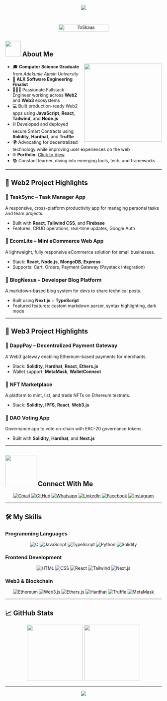 <p align="center">
  <a href="https://github.com/DenverCoder1/readme-typing-svg"><img src="https://readme-typing-svg.herokuapp.com?font=Time+New+Roman&color=%23C8BE25&size=25&center=true&vCenter=true&width=600&height=100&lines=Software+Engineer;Web3+Developer;Frontend+Engineer;Smart+Contract+Developer;Computer+Science+Graduate;Always+learning+new+things"></a>
</p>

<br>

<p align="center"> 
	<img src="https://komarev.com/ghpvc/?username=7oSkaaa&label=Profile%20views&color=0047AB&style=plastic?" alt="7oSkaaa" height=25px, width=160px/> 
</p>

## <picture><img src = "https://github.com/7oSkaaa/7oSkaaa/blob/main/Images/about_me.gif?raw=true" width = 50px></picture> About Me

<picture> <img align="right" src="https://github.com/7oSkaaa/7oSkaaa/blob/main/Images/Right_Side.gif?raw=true" width = 250px></picture>

- 🎓 **Computer Science Graduate** from *Adekunle Ajasin University*
- 🎯 **ALX Software Engineering Finalist**
- 👨🏽‍💻 Passionate Fullstack Engineer working across **Web2** and **Web3** ecosystems
- 💻 Built production-ready Web2 apps using **JavaScript**, **React**, **Tailwind**, and **Node.js**
- ⛓️ Developed and deployed secure Smart Contracts using **Solidity**, **Hardhat**, and **Truffle**
- 🌍 Advocating for decentralized technology while improving user experiences on the web
- 🌐 **Portfolio**: [Click to View](https://webbo3-0-w2w7.vercel.app/)
- 📚 Constant learner, diving into emerging tools, tech, and frameworks

---

## 💼 Web2 Project Highlights

### 🔸 **TaskSync** – Task Manager App  
A responsive, cross-platform productivity app for managing personal tasks and team projects.  
- Built with **React**, **Tailwind CSS**, and **Firebase**
- Features: CRUD operations, real-time updates, Google Auth

### 🔸 **EcomLite** – Mini eCommerce Web App  
A lightweight, fully responsive eCommerce solution for small businesses.  
- Stack: **React**, **Node.js**, **MongoDB**, **Express**
- Supports: Cart, Orders, Payment Gateway (Paystack Integration)

### 🔸 **BlogNexus** – Developer Blog Platform  
A markdown-based blog system for devs to share technical posts.  
- Built using **Next.js** + **TypeScript**
- Featured features: custom markdown parser, syntax highlighting, dark mode

---

## 🧱 Web3 Project Highlights

### 🔹 **DappPay** – Decentralized Payment Gateway  
A Web3 gateway enabling Ethereum-based payments for merchants.  
- Stack: **Solidity**, **Hardhat**, **React**, **Ethers.js**
- Wallet support: **MetaMask**, **WalletConnect**

### 🔹 **NFT Marketplace**  
A platform to mint, list, and trade NFTs on Ethereum testnets.  
- Stack: **Solidity**, **IPFS**, **React**, **Web3.js**

### 🔹 **DAO Voting App**  
Governance app to vote on-chain with ERC-20 governance tokens.  
- Built with **Solidity**, **Hardhat**, and **Next.js**

---

## <picture> <img src="https://github.com/7oSkaaa/7oSkaaa/blob/main/Images/Connect-with-me.gif?raw=true" width="100px"> </picture> Connect With Me

<p align="center">
	<a href="mailto:ahmed.7oskaa@gmail.com"><img src="https://img.shields.io/badge/gmail-%23EA4335.svg?style=plastic&logo=gmail&logoColor=white" alt="Gmail"/></a>
	<a href="https://github.com/7oSkaaa"><img src="https://img.shields.io/badge/github-%23181717.svg?style=plastic&logo=github&logoColor=white" alt="GitHub"/></a>
	<a href="https://wa.me/0201208822340"><img src="https://img.shields.io/badge/whatsapp-%2325D366.svg?style=plastic&logo=whatsapp&logoColor=white" alt="Whatsapp"/></a>
	<a href="https://www.linkedin.com/in/7oskaa/"><img src="https://img.shields.io/badge/linkedin-%230A66C2.svg?style=plastic&logo=linkedin&logoColor=white" alt="LinkedIn"/></a>
	<a href="https://www.facebook.com/7oSkaaa"><img src="https://img.shields.io/badge/facebook-%231877F2.svg?style=plastic&logo=facebook&logoColor=white" alt="Facebook"/></a>
	<a href="https://www.instagram.com/ahmed_7oskaa/"><img src="https://img.shields.io/badge/instagram-%23E4405F.svg?style=plastic&logo=instagram&logoColor=white" alt="Instagram"/></a>
</p>

---

## 🛠️ My Skills

### Programming Languages

<p align="center"> 
  <img alt="C" src="https://img.shields.io/badge/C%20-%232370ED.svg?style=plastic&logo=c&logoColor=white">
  <img alt="JavaScript" src="https://img.shields.io/badge/JavaScript%20-%23F7DF1E.svg?style=plastic&logo=javascript&logoColor=black">
  <img alt="TypeScript" src="https://img.shields.io/badge/TypeScript-%23007ACC.svg?style=plastic&logo=typescript&logoColor=white">
  <img alt="Python" src="https://img.shields.io/badge/Python%20-%2314354C.svg?style=plastic&logo=python&logoColor=white">
  <img alt="Solidity" src="https://img.shields.io/badge/Solidity%20-%23363636.svg?style=plastic&logo=solidity&logoColor=white">
</p>

### Frontend Development

<p align="center"> 
  <img alt="HTML" src="https://img.shields.io/badge/HTML5%20-%23E34F26.svg?style=plastic&logo=html5&logoColor=white">
  <img alt="CSS" src="https://img.shields.io/badge/CSS%20-%231572B6.svg?style=plastic&logo=css3&logoColor=white">
  <img alt="React" src="https://img.shields.io/badge/react-%2361DAFB.svg?style=plastic&logo=React&logoColor=black">
  <img alt="Tailwind" src="https://img.shields.io/badge/Tailwind%20CSS-%2306B6D4.svg?style=plastic&logo=tailwind-css&logoColor=white">
  <img alt="Next.js" src="https://img.shields.io/badge/Next.js-black?style=plastic&logo=next.js&logoColor=white">
</p>

### Web3 & Blockchain

<p align="center">
  <img alt="Ethereum" src="https://img.shields.io/badge/Ethereum-%233C3C3D.svg?style=plastic&logo=ethereum&logoColor=white">
  <img alt="Web3.js" src="https://img.shields.io/badge/Web3.js-%23F16822.svg?style=plastic&logo=web3.js&logoColor=white">
  <img alt="Ethers.js" src="https://img.shields.io/badge/Ethers.js-%233C3C3D.svg?style=plastic&logo=ethers&logoColor=white">
  <img alt="Hardhat" src="https://img.shields.io/badge/Hardhat-%23F7DF1E.svg?style=plastic&logo=hardhat&logoColor=black">
  <img alt="Truffle" src="https://img.shields.io/badge/Truffle-%235C4033.svg?style=plastic&logo=truffle&logoColor=white">
  <img alt="MetaMask" src="https://img.shields.io/badge/MetaMask-%23F69923.svg?style=plastic&logo=metamask&logoColor=white">
</p>

---

## 📈 GitHub Stats

<p align="center">
  <img src="https://github-readme-stats.vercel.app/api?username=7oSkaaa&show_icons=true&theme=tokyonight&count_private=true" height="180"/>
  <img src="https://github-readme-streak-stats.herokuapp.com/?user=7oSkaaa&theme=tokyonight" height="180"/>
</p>

---

<p align="center">
  <img src="https://quotes-github-readme.vercel.app/api?type=horizontal&theme=tokyonight&animation=grow_out_in&quoteCategory=programming">
</p>
